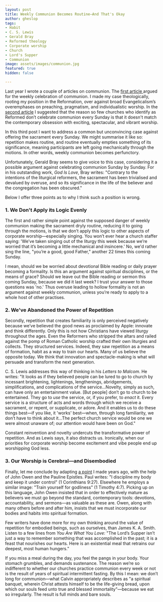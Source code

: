 ```yaml
---
layout: post
title: Weekly Communion Becomes Routine—And That's Okay
author: gheslop
tags:
- Habit
- C. S. Lewis
- Gerald Bray
- Reformed theology
- Corporate worship
- Church
- Lord's Supper
- Communion
image: assets/images/communion.jpg
featured: true
hidden: false

---
```

Last year I wrote a couple of articles on communion. The [first article ](https://rekindle.co.za/content/2021-11-16-communion "The Case for Weekly Communion")argued for the weekly celebration of communion. I made my case theologically, rooting my position in the Reformation, over against broad Evangelicalism’s overemphases on preaching, pragmatism, and individualistic worship. In the [second article](https://rekindle.co.za/content/2021-12-15-communion-spectacle "Is Weekly Communion too Boring?") I suggested that the reason so few churches who identify as Reformed don’t celebrate communion every Sunday is that it doesn't match the contemporary obsession with exciting, spectacular, and vibrant worship.

In this third post I want to address a common but unconvincing case against offering the sacrament every Sunday. We might summarise it like so: repetition makes routine, and routine eventually empties something of its significance, meaning participants are left going mechanically through the motions. In other words, weekly communion becomes perfunctory.

Unfortunately, Gerald Bray seems to give voice to this case, considering it a possible argument against celebrating communion Sunday by Sunday. For in his outstanding work, _God Is Love_, Bray writes: "Contrary to the intentions of the liturgical reformers, the sacrament has been trivialised and devalued by overuse, and so its significance in the life of the believer and the congregation has been obscured."

Below I offer three points as to why I think such a position is wrong.

### 1. We Don't Apply its Logic Evenly

The first and rather simple point against the supposed danger of weekly communion making the sacrament dryly routine, reducing it to going through the motions, is that we don’t apply this logic to other aspects of corporate worship—especially singing. You won’t ever hear a church staffer saying: 'We’ve taken singing out of the liturgy this week because we’re worried that it’s becoming a little mechanical and insincere.' No, we'd rather sing the line, "you’re a good, good Father," another 22 times this coming Sunday.

I mean, should we be worried about devotional Bible reading or daily prayer becoming a formality. Is this an argument against spiritual disciplines, or the means of grace? Should we leave out the Bible reading or sermon this coming Sunday, because we did it last week? I trust your answer to those questions was 'no.' Thus overuse leading to hollow formality is not an argument against weekly communion, unless you’re ready to apply to a whole host of other practises.

### 2. We've Abandoned the Power of Repetition

Secondly, repetition that creates familiarity is only perceived negatively because we’ve believed the good news as proclaimed by Apple: innovate and think differently. Only this is not how Christians have viewed liturgy throughout the ages. Even the Reformers who stripped the altars and railed against the pomp of Roman Catholic worship crafted their own liturgies and collects. They structured services. Indeed, they saw repetition as a means of formation, habit as a way to train our hearts. Many of us believe the opposite today. We think that innovation and spectacle-making is what will persuade and transform the next generation.

C. S. Lewis addresses this way of thinking in his _Letters to Malcom_. He writes: "It looks as if they believed people can be lured to go to church by incessant brightening, lightenings, lengthenings, abridgements, simplifications, and complications of the service…Novelty, simply as such, can have only an entertainment value. \[But people\] don’t go to church to be entertained. They go to _use_ the service, or, if you prefer, to _enact_ it. Every service is a structure of acts and words through which we receive a sacrament, or repent, or supplicate, or adore. And it enables us to do these things best—if you like, it 'works' best—when, through long familiarity, we don’t have to think about it…The perfect church service would be one we were almost unaware of; our attention would have been on God."

Constant reinvention and novelty undercuts the transformative power of repetition. And as Lewis says, it also distracts us. Ironically, when our priorities for corporate worship become excitement and vibe people end up worshipping God less.

### 3. Our Worship is Cerebral—and Disembodied

Finally, let me conclude by adapting [a point](https://rekindle.co.za/content/john-owen-and-asceticism/ "John Owen on Asceticism and Habit") I made years ago, with the help of John Owen and the Pauline Epistles. Paul writes: "I discipline my body and keep it under control" (1 Corinthians 9:27). Elsewhere he employs a similar image: "Train yourself for godliness" (1 Timothy 4:7). Picking up on this language, John Owen insisted that in order to effectively mature as believers we must go beyond the standard, contemporary tools: devotions, accountability, and sermons—as valuable as these are. Owen, along with many others before and after him, insists that we must incorporate our bodies and habits into spiritual formation.

Few writers have done more for my own thinking around the value of repetition for embodied beings, such as ourselves, than James K. A. Smith. Listen to a few lines from _You Are What You Love:_ "The Lord’s Supper isn’t just a way to remember something that was accomplished in the past; it is a feast that nourishes our hearts. Here is an existential meal that retrains our deepest, most human hungers."

If you miss a meal during the day, you feel the pangs in your body. Your stomach grumbles, and demands sustenance. The reason we’re so indifferent to whether our churches practice communion every week or not is the result of years of spiritual intermittent fasting. By this I mean: we don’t long for communion—what Calvin appropriately describes as "a spiritual banquet, wherein Christ attests himself to be the life-giving bread, upon which our souls feed unto true and blessed immortality"—because we eat so irregularly. The result is full minds and bare souls.
